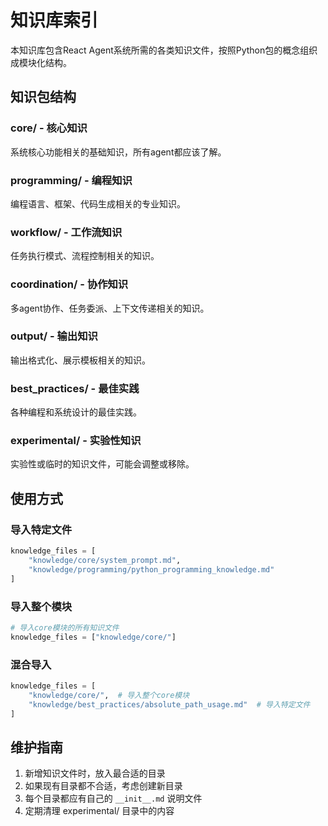 # 知识库索引

本知识库包含React Agent系统所需的各类知识文件，按照Python包的概念组织成模块化结构。

## 知识包结构

### core/ - 核心知识
系统核心功能相关的基础知识，所有agent都应该了解。

### programming/ - 编程知识
编程语言、框架、代码生成相关的专业知识。

### workflow/ - 工作流知识
任务执行模式、流程控制相关的知识。

### coordination/ - 协作知识
多agent协作、任务委派、上下文传递相关的知识。

### output/ - 输出知识
输出格式化、展示模板相关的知识。

### best_practices/ - 最佳实践
各种编程和系统设计的最佳实践。

### experimental/ - 实验性知识
实验性或临时的知识文件，可能会调整或移除。

## 使用方式

### 导入特定文件
```python
knowledge_files = [
    "knowledge/core/system_prompt.md",
    "knowledge/programming/python_programming_knowledge.md"
]
```

### 导入整个模块
```python
# 导入core模块的所有知识文件
knowledge_files = ["knowledge/core/"]
```

### 混合导入
```python
knowledge_files = [
    "knowledge/core/",  # 导入整个core模块
    "knowledge/best_practices/absolute_path_usage.md"  # 导入特定文件
]
```

## 维护指南

1. 新增知识文件时，放入最合适的目录
2. 如果现有目录都不合适，考虑创建新目录
3. 每个目录都应有自己的 `__init__.md` 说明文件
4. 定期清理 experimental/ 目录中的内容